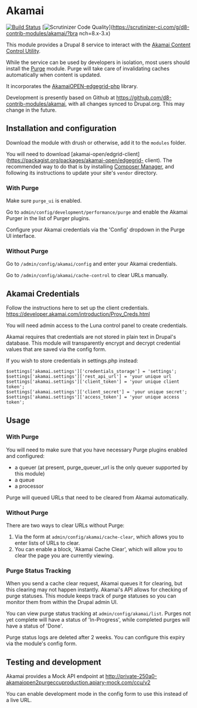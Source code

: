 # Akamai

[![Build
Status](https://travis-ci.org/d8-contrib-modules/akamai.svg?branch=8.x-3.x)](https://travis-ci.org/d8-contrib-modules/akamai)
[![Scrutinizer Code
Quality](https://scrutinizer-ci.com/g/d8-contrib-modules/akamai/badges/quality-score.png?b=8.x-3.x)](https://scrutinizer-ci.com/g/d8-contrib-modules/akamai/?bra
nch=8.x-3.x)

This module provides a Drupal 8 service to interact with the [Akamai Content
Control Utility](https://developer.akamai.com/api/purge/ccu/overview.html).

While the service can be used by developers in isolation, most users should
install the [Purge](http://drupal.org/project/purge) module. Purge will take
care of invalidating caches automatically when content is updated.

It incorporates the
[AkamaiOPEN-edgegrid-php](https://github.com/akamai-open/AkamaiOPEN-edgegrid-php)
library.

Development is presently based on Github at
https://github.com/d8-contrib-modules/akamai, with all changes synced to
Drupal.org. This may change in the future.

## Installation and configuration

Download the module with drush or otherwise, add it to the `modules` folder.

You will need to download
[akamai-open/edgrid-client](https://packagist.org/packages/akamai-open/edgegrid-
client). The recommended way to do that is by installing [Composer
Manager](https://www.drupal.org/project/composer_manager), and following its
instructions to update your site's `vendor` directory.

### With Purge

Make sure `purge_ui` is enabled.

Go to `admin/config/development/performance/purge` and enable the Akamai Purger
in the list of Purger plugins.

Configure your Akamai credentials via the 'Config' dropdown in the Purge UI
interface.

### Without Purge

Go to `/admin/config/akamai/config` and enter your Akamai credentials.

Go to `/admin/config/akamai/cache-control` to clear URLs manually.

## Akamai Credentials

Follow the instructions here to set up the client credentials.
https://developer.akamai.com/introduction/Prov_Creds.html

You will need admin access to the Luna control panel to create credentials.

Akamai requires that credentials are not stored in plain text in Drupal's
database. This module will transparently encrypt and decrypt credential values
that are saved via the config form.

If you wish to store credentials in settings.php instead:

```
$settings['akamai.settings']['credentials_storage'] = 'settings';
$settings['akamai.settings']['rest_api_url'] = 'your unique url
$settings['akamai.settings']['client_token'] = 'your unique client token';
$settings['akamai.settings']['client_secret'] = 'your unique secret';
$settings['akamai.settings']['access_token'] = 'your unique access token';

```


## Usage

### With Purge

You will need to make sure that you have necessary Purge plugins enabled and
configured:

*  a queuer (at present, purge_queuer_url is the only queuer supported by this
module)
*  a queue
*  a processor

Purge will queued URLs that need to be cleared from Akamai automatically.

### Without Purge

There are two ways to clear URLs without Purge:

1. Via the form at `admin/config/akamai/cache-clear`, which allows you to enter
lists of URLs to clear.
2. You can enable a block, 'Akamai Cache Clear', which will allow you to clear
the page you are currently viewing.

### Purge Status Tracking

When you send a cache clear request, Akamai queues it for clearing, but this
clearing may not happen instantly. Akamai's API allows for checking of
purge statuses. This module keeps track of purge statuses so you can monitor
them from within the Drupal admin UI.

You can view purge status tracking at `admin/config/akamai/list`. Purges not
yet complete will have a status of 'In-Progress', while completed purges will
have a status of 'Done'.

Purge status logs are deleted after 2 weeks. You can configure this expiry
via the module's config form.

## Testing and development

Akamai provides a Mock API endpoint at
http://private-250a0-akamaiopen2purgeccuproduction.apiary-mock.com/ccu/v2

You can enable development mode in the config form to use this instead of a
live URL.
